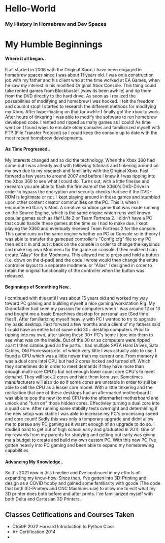 # Hello-World
### My History In Homebrew and Dev Spaces
# My Humble Beginnings
#### Where it all began..
It all started in 2006 with the Original Xbox. I have been engaged in homebrew spaces since I was about 11 years old. I was on a construction job with my father and his client who at the time worked at EA Games, when he saw my interest in his modified Original Xbox Console. 
This thing could take rented games from Blockbuster (wow its been awhile) and rip them from the DVD directly to the hard drive. 
As soon as I realized the possabilities of modifying and homebrew I was hooked. I felt the freedom and couldnt stop! 
I started to research the different methods for modifying my Xbox. 
After hyperfixating on that for awhile I finally got the xbox to work. After hours of tinkering I was able to modify the software to run homebrew developed code.
I rented and ripped as many games as I could! As time went on I found ways to emulate older consoles and familiarized myself with FTP (File Transfer Protocol) so I could keep the console up to date with the most recent homebrew developments.
#### As Time Progressed..
My interests changed and so did the technology. When the Xbox 360 had come out I was already avid with following tutorials and tinkering around on my own due to my research and familiarity with the Original Xbox.
Fast forward a few years to around 2007 and before I knew it I was ripping into the Xbox 360 to see what I could do. Turns out, with a little finesse and research you are able to flash the firmware of the X360's DVD-Drive in order to bypass the encryption and security checks that see if the DVD-ROM is legitimate or not. 
I kept playing around in these games and stumbled upon other content creator communities on the PC. This is when I encountered Garry's Mod. 
A creative sandbox game that was made running on the Source Engine, which is the same engine which runs well known popular games such as Half Life 2 or Team Fortress 2.
I didn't have a PC that could handle these games at the time so I had to make due. I kept playing the X360 and eventually received Team Fortress 2 for the console.
This game runs on the same engine whether on PC or Console so in theory I was able to transfer the gamepad controller's "Config.cfg" file to my PC then edit it in and put it back on the console in order to change the keybinds and make my own Modmenu for the game on console. I then realized I can create "Alias" for the Modmenu.
This allowed me to press and hold a button (i.e. down on the d-pad) and the code I wrote would then change the entire controller layout to a separate modmenu or "Alias" I designed in order to retain the original functionality of the controller when the button was released.
#### Beginnings of Something New.. 
I continued with this until I was about 15 years old and worked my way toward PC gaming and building myself a nice gaming/workstation Rig.
My Grandfather had seen my passion for computers when I was around 12 or 13 and bought me a basic Emachines desktop for personal use (God time flies!).
After familiarizing myself heavily with PC I wanted to try to upgrade my basic desktop. Fast forward a few months and a client of my fathers said I could have an entire lot of some odd 30+ desktop computers. Prior to ripping into my own, after taking these 30+ PC's home I tore into them to see what was on the inside.
Out of the 30 or so computers were ripped apart I then catalougued all the parts. I had multiple SATA Hard Drives, Sata Cables, Old Processors etc. of which very little I was actually able to use. I found a CPU which was a little newer than my current one. From memory it was a dual core Intel CPU but had 2 cores locked and turned off. Which they sometimes do in order to meet demands if they have more than enough multi-core CPU's but not enough lower count core CPU's to meet demand. They will lock 2 cores and hide them form use. Sometimes manufacturers will also do so if some cores are unstable in order to still be able to sell the CPU as a lesser core model. 
With a little tinkering and the realization that one of these desktops had an aftermarket motherboard I was able to pop the new (to me) CPU into the aftermarket motherboard and unlock and "turn on" those hidden cores. Effectivley turning a dual core into a quad core.
After running some stability tests overnight and determining if the new setup was stable I was able to increase my PC's processing speed and core count! Sadly this was only a temporary upgrade and didnt allow me to persue any PC gaming as it wasnt enough of an upgrade to do so.
I studied hard to get out of high school early and graduated in 2011. One of my rewards from my parents for studying and getting out early was giving me a budget to create and build my own custom PC.
With this new PC I've gotten heavily into PC gaming and been able to expand my homebrewing capabilities.
#### Advancing My Knowledge..
So it's 2021 now in this timeline and I've continued in my efforts of expanding my know-how. Since then, I've gotten into 3D-Printing and design as a COVID hobby and gained some familiarity with gcode (The code that both 3D-Printers and CNC Machines use) to allow me to edit what my 3D printer does both before and after prints. I've familiarized myself with both Delta and Cartesian 3D Printers. 

## Classes Cetifications and Courses Taken
* CS50P 2022 Harvard Introduction to Python Class
* A+ Certification 2014
* 
